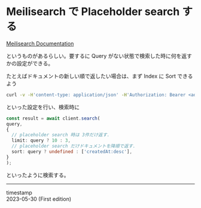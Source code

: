 Meilisearch で Placeholder search する
======================================

[Meilisearch Documentation](https://www.meilisearch.com/docs/reference/api/search#placeholder-search)

というものがあるらしい。要するに Query がない状態で検索した時に何を返すかの設定ができる。

たとえばドキュメントの新しい順で返したい場合は、まず Index に Sort できるよう

```bash
curl -v -H'content-type: application/json' -H'Authorization: Bearer <admin key>' -XPUT -d'["createdAt"]' 'http://localhost:7700/indexes/:your_index_name/settings/sortable-attributes'
```

といった設定を行い、検索時に

```ts
const result = await client.search(
query,
{
  // placeholder search 時は 3件だけ返す.
  limit: query ? 10 : 3,
  // placeholder search だけドキュメントを降順で返す.
  sort: query ? undefined : ['createdAt:desc'],
}
);
```

といったように検索する。

- - -

timestamp  
2023-05-30 (First edition)
